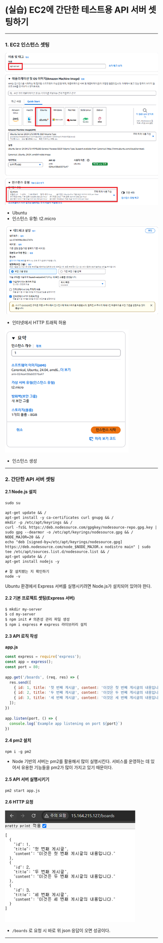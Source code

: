 # (실습) EC2에 간단한 테스트용 API 서버 셋팅하기

---

### 1. EC2 인스턴스 셋팅
![example-ec2-load-testing-api-server-1](./imgs/example-ec2-load-testing-api-server-1.png)

- Ubuntu
- 인스턴스 유형: t2.micro

![example-ec2-load-testing-api-server-2](./imgs/example-ec2-load-testing-api-server-2.png)

- 인터넷에서 HTTP 트래픽 허용

![example-ec2-load-testing-api-server-3](./imgs/example-ec2-load-testing-api-server-3.png)

- 인스턴스 생성

---

### 2. 간단한 API 서버 셋팅

#### 2.1 Node.js 설치
```shell
sudo su

apt-get update && /
apt-get install -y ca-certificates curl gnupg && /
mkdir -p /etc/apt/keyrings && /
curl -fsSL https://deb.nodesource.com/gpgkey/nodesource-repo.gpg.key | sudo gpg --dearmor -o /etc/apt/keyrings/nodesource.gpg && /
NODE_MAJOR=20 && /
echo "deb [signed-by=/etc/apt/keyrings/nodesource.gpg] https://deb.nodesource.com/node_$NODE_MAJOR.x nodistro main" | sudo tee /etc/apt/sources.list.d/nodesource.list && /
apt-get update && /
apt-get install nodejs -y

# 잘 설치됐는 지 확인하기
node -v
```
Ubuntu 환경에서 Express 서버를 실행시키려면 Node.js가 설치되어 있어야 한다.

#### 2.2 기본 프로젝트 셋팅(Express 서버)
```shell
$ mkdir my-server
$ cd my-server
$ npm init # 의존성 관리 파일 생성
$ npm i express # express 라이브러리 설치
```

#### 2.3 API 로직 작성
**app.js**
```javascript
const express = require('express');
const app = express();
const port = 80;

app.get('/boards', (req, res) => {
  res.send([
    { id: 1, title: '첫 번째 게시글', content: '이것은 첫 번째 게시글의 내용입니다.' },
    { id: 2, title: '두 번째 게시글', content: '이것은 두 번째 게시글의 내용입니다.' },
    { id: 3, title: '세 번째 게시글', content: '이것은 세 번째 게시글의 내용입니다.' }
  ]);
})

app.listen(port, () => {
  console.log(`Example app listening on port ${port}`)
})
```

#### 2.4 pm2 설치
```shell
npm i -g pm2
```
- Node 기반의 서버는 pm2를 활용해서 많이 실행시킨다. 서비스를 운영하는 데 있어서 유용한 기능들을 pm2가 많이 가지고 있기 때문이다.

#### 2.5 API 서버 실행시키기
```shell
pm2 start app.js
```

#### 2.6 HTTP 요청
![example-ec2-load-testing-api-server-4](./imgs/example-ec2-load-testing-api-server-4.png)

- `/boards` 로 요청 시 바로 위 json 응답이 오면 성공이다.

---
